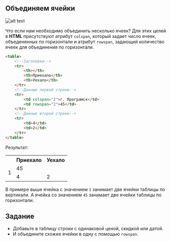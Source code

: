 ## Объединяем ячейки

![alt text](https://user-images.githubusercontent.com/4215285/52657551-f7327100-2f09-11e9-8cab-5c3ef8e79699.jpeg)

Что если нам необходимо объединить несколько ячеек? Для этих целей в **HTML** присутствуют атрибут `colspan`, который задает число ячеек, объедененных по горизонтали и атрибут `rowspan`, задающий количество ячеек для объединения по горизонтали.

```html
<table>
    <!--Заголовки-->
    <tr>
        <th></th>
        <th>Приехало</th>
        <th>Уехало</th>
    </tr>
    <!--Данные первой строки-->
    <tr>
        <td colspan="2">г. Програмск</td>
        <td rowspan="2">45</td>
    </tr> 
    <!--Данные второй строки-->
    <tr>
        <td>4</td>
        <td>2</td>
    </tr>   
</table>
```

Результат:

<div class="html">
    <table>
        <!--Заголовки-->
        <tr>
            <th></th>
            <th>Приехало</th>
            <th>Уехало</th>
        </tr>
        <!--Данные первой строки-->
        <tr>
            <td rowspan="2">1</td>
            <td colspan="2">45</td>
        </tr> 
        <!--Данные второй строки-->
        <tr>
            <td>4</td>
            <td>2</td>
        </tr>   
    </table>
</div>

В примере выше ячейка с значением `1` занимает две ячейки таблицы по вертикали.
А ячейка со значением `45` занимает две ячейки таблицы по горизонтали.

## Задание

- Добавьте в таблицу строки с одинаковой ценой, скидкой или датой.
- И объедините схожие ячейки в одну с помощью `rowspan`.
